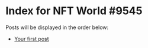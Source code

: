 # Index for NFT World #9545
Posts will be displayed in the order below:

- [Your first post](./001-first.md)

